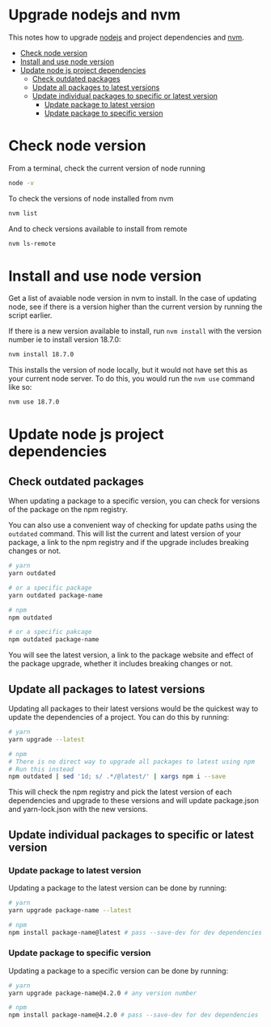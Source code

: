 <h1>Upgrade nodejs and nvm</h1>

This notes how to upgrade [nodejs](https://nodejs.org/en/) and project dependencies and [nvm](https://github.com/nvm-sh/nvm).

- [Check node version](#check-node-version)
- [Install and use node version](#install-and-use-node-version)
- [Update node js project dependencies](#update-node-js-project-dependencies)
  - [Check outdated packages](#check-outdated-packages)
  - [Update all packages to latest versions](#update-all-packages-to-latest-versions)
  - [Update individual packages to specific or latest version](#update-individual-packages-to-specific-or-latest-version)
    - [Update package to latest version](#update-package-to-latest-version)
    - [Update package to specific version](#update-package-to-specific-version)

# Check node version

From a terminal, check the current version of node running

```sh
node -v
```

To check the versions of node installed from nvm

```sh
nvm list
```

And to check versions available to install from remote

```sh
nvm ls-remote
```

# Install and use node version

Get a list of avaiable node version in nvm to install. In the case of updating node, see if there is a version higher than the current version by running the script earlier.

If there is a new version available to install, run `nvm install` with the version number ie to install version 18.7.0:

```sh
nvm install 18.7.0
```

This installs the version of node locally, but it would not have set this as your current node server. To do this, you would run the `nvm use` command like so:

```sh
nvm use 18.7.0
```

# Update node js project dependencies

## Check outdated packages

When updating a package to a specific version, you can check for versions of the package on the npm registry.

You can also use a convenient way of checking for update paths using the `outdated` command. This will list the current and latest version of your package, a link to the npm registry and if the upgrade includes breaking changes or not.

```sh
# yarn
yarn outdated

# or a specific package
yarn outdated package-name
```

```sh
# npm
npm outdated

# or a specific pakcage
npm outdated package-name
```

You will see the latest version, a link to the package website and effect of the package upgrade, whether it includes breaking changes or not.

## Update all packages to latest versions

Updating all packages to their latest versions would be the quickest way to update the dependencies of a project. You can do this by running:

```sh
# yarn
yarn upgrade --latest
```

```sh
# npm
# There is no direct way to upgrade all packages to latest using npm
# Run this instead
npm outdated | sed '1d; s/ .*/@latest/' | xargs npm i --save
```

This will check the npm registry and pick the latest version of each dependencies and upgrade to these versions and will update package.json and yarn-lock.json with the new versions.

## Update individual packages to specific or latest version

### Update package to latest version

Updating a package to the latest version can be done by running:

```sh
# yarn
yarn upgrade package-name --latest
```

```sh
# npm
npm install package-name@latest # pass --save-dev for dev dependencies
```

### Update package to specific version

Updating a package to a specific version can be done by running:

```sh
# yarn
yarn upgrade package-name@4.2.0 # any version number
```

```sh
# npm
npm install package-name@4.2.0 # pass --save-dev for dev dependencies
```
